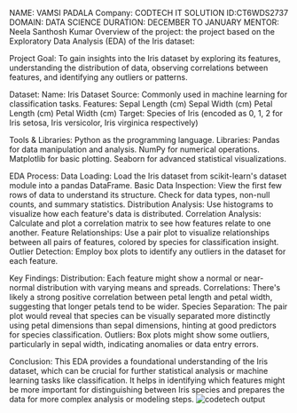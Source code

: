 NAME: VAMSI PADALA
Company: CODTECH IT SOLUTION
ID:CT6WDS2737
DOMAIN: DATA SCIENCE 
DURATION: DECEMBER TO JANUARY
MENTOR: Neela Santhosh Kumar 
Overview of the project:
the project based on the Exploratory Data Analysis (EDA) of the Iris dataset:


Project Goal:
To gain insights into the Iris dataset by exploring its features, understanding the distribution of data, observing correlations between features, and identifying any outliers or patterns.

Dataset:
Name: Iris Dataset
Source: Commonly used in machine learning for classification tasks.
Features:
Sepal Length (cm)
Sepal Width (cm)
Petal Length (cm)
Petal Width (cm)
Target: 
Species of Iris (encoded as 0, 1, 2 for Iris setosa, Iris versicolor, Iris virginica respectively)

Tools & Libraries:
Python as the programming language.
Libraries: 
Pandas for data manipulation and analysis.
NumPy for numerical operations.
Matplotlib for basic plotting.
Seaborn for advanced statistical visualizations.

EDA Process:
Data Loading: 
Load the Iris dataset from scikit-learn's dataset module into a pandas DataFrame.
Basic Data Inspection:
View the first few rows of data to understand its structure.
Check for data types, non-null counts, and summary statistics.
Distribution Analysis:
Use histograms to visualize how each feature's data is distributed.
Correlation Analysis:
Calculate and plot a correlation matrix to see how features relate to one another.
Feature Relationships:
Use a pair plot to visualize relationships between all pairs of features, colored by species for classification insight.
Outlier Detection:
Employ box plots to identify any outliers in the dataset for each feature.

Key Findings:
Distribution: Each feature might show a normal or near-normal distribution with varying means and spreads.
Correlations: There's likely a strong positive correlation between petal length and petal width, suggesting that longer petals tend to be wider.
Species Separation: The pair plot would reveal that species can be visually separated more distinctly using petal dimensions than sepal dimensions, hinting at good predictors for species classification.
Outliers: Box plots might show some outliers, particularly in sepal width, indicating anomalies or data entry errors.

Conclusion:
This EDA provides a foundational understanding of the Iris dataset, which can be crucial for further statistical analysis or machine learning tasks like classification. It helps in identifying which features might be more important for distinguishing between Iris species and prepares the data for more complex analysis or modeling steps. 
 ![codetech output](https://github.com/user-attachments/assets/8f23069f-6187-4df0-b9b2-c3c8bdcc3267)
